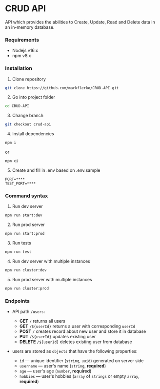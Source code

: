 # CRUD API

API which provides the abilities to Create, Update, Read and Delete data in an in-memory database.

### Requirements

- Nodejs v16.x
- npm v8.x

### Installation

1. Clone repository

```bash
git clone https://github.com/markflerko/CRUD-API.git
```

2. Go into project folder

```bash
cd CRUD-API
```

3. Change branch

```bash
git checkout crud-api
```

4. Install dependencies

```bash
npm i
```
or
```bash
npm ci
```


5. Create and fill in .env based on .env.sample

```env
PORT=****
TEST_PORT=****
```

### Command syntax

1. Run dev server

```bash
npm run start:dev
```

2. Run prod server

```bash
npm run start:prod
```

3. Run tests

```bash
npm run test
```

4. Run dev server with multiple instances

```bash
npm run cluster:dev
```

5. Run prod server with multiple instances

```bash
npm run cluster:prod
```



### Endpoints

- API path `/users`:

  - **GET** `/` returns all users
  - **GET** `/${userId}` returns a user with corresponding `userId`
  - **POST** `/` creates record about new user and store it in database
  - **PUT** `/${userId}` updates existing user
  - **DELETE** `/${userId}` deletes existing user from database

- users are stored as `objects` that have the following properties:
  - `id` — unique identifier (`string`, `uuid`) generated on server side
  - `username` — user's name (`string`, **required**)
  - `age` — user's age (`number`, **required**)
  - `hobbies` — user's hobbies (`array` of `strings` or empty `array`, **required**)

